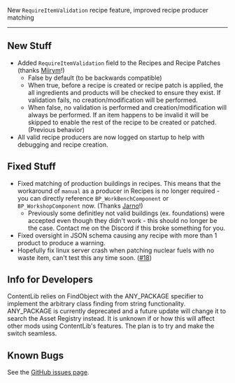 New `RequireItemValidation` recipe feature, improved recipe producer matching




****

## New Stuff

- Added `RequireItemValidation` field to the Recipes and Recipe Patches (thanks [Miirym](https://github.com/Nogg-aholic/ContentLib/pull/15)!)
  - False by default (to be backwards compatible)
  - When true, before a recipe is created or recipe patch is applied, the all ingredients and products will be checked to ensure they exist. If validation fails, no creation/modification will be performed.
  - When false, no validation is performed and creation/modification will always be performed. If an item happens to be invalid it will be skipped to enable the rest of the recipe to be created or patched. (Previous behavior)
- All valid recipe producers are now logged on startup to help with debugging and recipe creation.

## Fixed Stuff

- Fixed matching of production buildings in recipes. This means that the workaround of `manual` as a producer in Recipes is no longer required - you can directly reference `BP_WorkBenchComponent` or `BP_WorkshopComponent` now. (Thanks [Jarno](https://github.com/Nogg-aholic/ContentLib/pull/20)!)
  - Previously some definitley not valid buildings (ex. foundations) were accepted even though they didn't work - this should no longer be the case. Contact me on the Discord if this broke something for you.
- Fixed oversight in JSON schema causing any recipe with more than 1 product to produce a warning.
- Hopefully fix linux server crash when patching nuclear fuels with no waste item, can't test this any time soon. ([#18](https://github.com/Nogg-aholic/ContentLib/issues/18))

## Info for Developers

ContentLib relies on FindObject with the ANY_PACKAGE specifier
to implement the arbitrary class finding from string functionality.
ANY_PACKAGE is currently deprecated and a future update will change it to search the Asset Registry instead.
It is unknown if or how this will affect other mods using ContentLib's features.
The plan is to try and make the switch seamless.

## Known Bugs

See the [GitHub issues page](https://github.com/Nogg-aholic/ContentLib/issues?q=label%3Abug).
